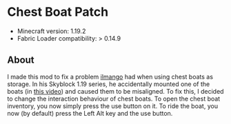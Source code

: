 # Chest Boat Patch

- Minecraft version: 1.19.2
- Fabric Loader compatibility: > 0.14.9

## About
I made this mod to fix a problem [ilmango](https://youtube.com/c/ilmango) had when using chest boats as storage. In his Skyblock 1.19 series, he accidentally mounted one of the boats (in [this video](https://youtu.be/h-sr8DV4f4E?t=830)) and caused them to be misaligned. To fix this, I decided to change the interaction behaviour of chest boats. To open the chest boat inventory, you now simply press the use button on it. To ride the boat, you now (by default) press the Left Alt key and the use button.
